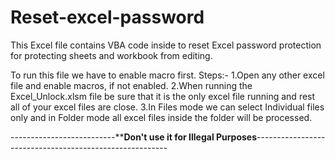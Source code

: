 # Reset-excel-password

This Excel file contains VBA code inside to reset Excel password protection for protecting sheets and workbook from editing.

To run this file we have to enable macro first.
Steps:-
1.Open any other excel file and enable macros, if not enabled.
2.When running the Excel_Unlock.xlsm file be sure that it is the only excel file running and rest all of your excel files are close.
3.In Files mode we can select Individual files only and in Folder mode all excel files inside the folder will be processed.

--------------------------********Don't use it for Illegal Purposes******--------------------------------------------------------
